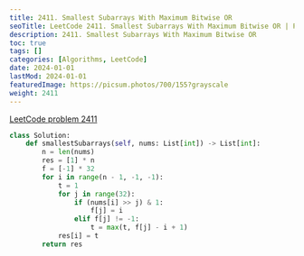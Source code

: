 ```yaml
---
title: 2411. Smallest Subarrays With Maximum Bitwise OR
seoTitle: LeetCode 2411. Smallest Subarrays With Maximum Bitwise OR | Python solution and explanation
description: 2411. Smallest Subarrays With Maximum Bitwise OR
toc: true
tags: []
categories: [Algorithms, LeetCode]
date: 2024-01-01
lastMod: 2024-01-01
featuredImage: https://picsum.photos/700/155?grayscale
weight: 2411
---
```


[LeetCode problem 2411](https://leetcode.com/problems/smallest-subarrays-with-maximum-bitwise-or/)

```python
class Solution:
    def smallestSubarrays(self, nums: List[int]) -> List[int]:
        n = len(nums)
        res = [1] * n
        f = [-1] * 32
        for i in range(n - 1, -1, -1):
            t = 1
            for j in range(32):
                if (nums[i] >> j) & 1:
                    f[j] = i
                elif f[j] != -1:
                    t = max(t, f[j] - i + 1)
            res[i] = t
        return res

```
